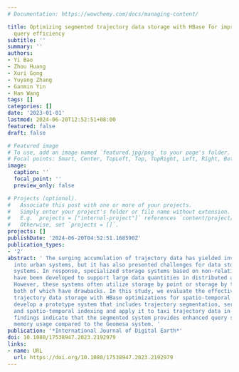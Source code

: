 ```yaml
---
# Documentation: https://wowchemy.com/docs/managing-content/

title: Optimizing segmented trajectory data storage with HBase for improved spatio-temporal
  query efficiency
subtitle: ''
summary: ''
authors:
- Yi Bao
- Zhou Huang
- Xuri Gong
- Yuyang Zhang
- Ganmin Yin
- Han Wang
tags: []
categories: []
date: '2023-01-01'
lastmod: 2024-06-20T12:52:51+08:00
featured: false
draft: false

# Featured image
# To use, add an image named `featured.jpg/png` to your page's folder.
# Focal points: Smart, Center, TopLeft, Top, TopRight, Left, Right, BottomLeft, Bottom, BottomRight.
image:
  caption: ''
  focal_point: ''
  preview_only: false

# Projects (optional).
#   Associate this post with one or more of your projects.
#   Simply enter your project's folder or file name without extension.
#   E.g. `projects = ["internal-project"]` references `content/project/deep-learning/index.md`.
#   Otherwise, set `projects = []`.
projects: []
publishDate: '2024-06-20T04:52:51.168590Z'
publication_types:
- '2'
abstract: ' The surging accumulation of trajectory data has yielded invaluable insights
  into urban systems, but it has also presented challenges for data storage and management
  systems. In response, specialized storage systems based on non-relational databases
  have been developed to support large data quantities in distributed approaches.
  However, these systems often utilize storage by point or storage by trajectory methods,
  both of which have drawbacks. In this study, we evaluate the effectiveness of segmented
  trajectory data storage with HBase optimizations for spatio-temporal queries. We
  develop a prototype system that includes trajectory segmentation, serialization,
  and spatio-temporal indexing and apply it to taxi trajectory data in Beijing. Our
  findings indicate that the segmented system provides enhanced query speed and reduced
  memory usage compared to the Geomesa system. '
publication: '*International Journal of Digital Earth*'
doi: 10.1080/17538947.2023.2192979
links:
- name: URL
  url: https://doi.org/10.1080/17538947.2023.2192979
---
```

